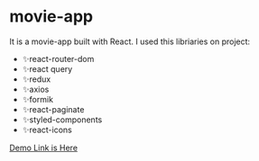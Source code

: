 # movie-app
It is a movie-app built with React. 
I used this libriaries on project:

  - ✨react-router-dom      
  - ✨react query
  - ✨redux
  - ✨axios
  - ✨formik
  - ✨react-paginate
  - ✨styled-components
  - ✨react-icons

[Demo Link is Here](https://relaxed-gates-0ae710.netlify.app/)

